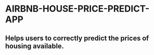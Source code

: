 # AIRBNB-HOUSE-PRICE-PREDICT-APP
## Helps users to correctly predict the prices of housing available.  
